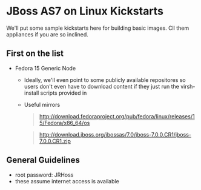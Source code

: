 JBoss AS7 on Linux Kickstarts
============================

We'll put some sample kickstarts here for building basic images. Cll them appliances if you are so inclined.

First on the list
-----------------
* Fedora 15 Generic Node
  * Ideally, we'll even point to some publicly available repositores so users don't even have to download content if they just run the virsh-install scripts provided in <TODO>
  * Useful mirrors

    > http://download.fedoraproject.org/pub/fedora/linux/releases/15/Fedora/x86_64/os

    > http://download.jboss.org/jbossas/7.0/jboss-7.0.0.CR1/jboss-7.0.0.CR1.zip

General Guidelines
-------------------
* root password: JRHoss
* these assume internet access is available
